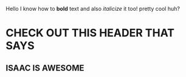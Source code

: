 Hello I know how to **bold** text and also *italicize* it too! pretty cool huh? 
# CHECK OUT THIS HEADER THAT SAYS
## ISAAC IS AWESOME